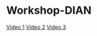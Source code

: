 # Workshop-DIAN

[Video 1](https://drive.google.com/file/d/1s-yzYSTYUORtHHhb5nvNTm7-sdutpdTg/view?usp=sharing)
[Video 2](https://drive.google.com/file/d/12Wq8TNFLVoY71j0BHwtplzhPjO-FU_fo/view?usp=sharing)
[Video 3](https://drive.google.com/file/d/1NIxs2gla0u4QKrRjZQSwp1jM1mnEzReM/view?usp=sharing)

